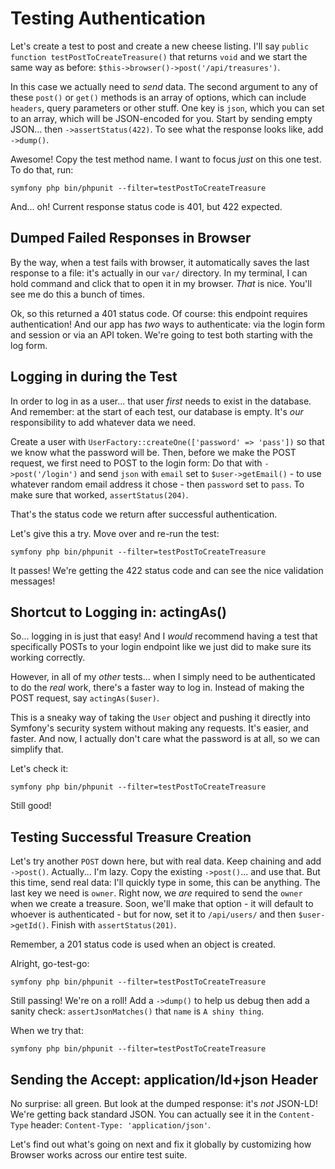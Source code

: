 # Testing Authentication

Let's create a test to post and create a new cheese listing. I'll say
`public function testPostToCreateTreasure()` that returns `void` and we start the
same way as before: `$this->browser()->post('/api/treasures')`.

In this case we actually need to *send* data. The second argument to any of these
`post()` or `get()` methods is an array of options, which can include `headers`,
query parameters or other stuff. One key is `json`, which you can set to an array,
which will be JSON-encoded for you. Start by sending empty JSON... then
`->assertStatus(422)`. To see what the response looks like, add `->dump()`.

Awesome! Copy the test method name. I want to focus *just* on this one test. To
do that, run:

```terminal
symfony php bin/phpunit --filter=testPostToCreateTreasure
```

And... oh! Current response status code is 401, but 422 expected.

## Dumped Failed Responses in Browser

By the way, when a test fails with browser, it automatically saves the last response
to a file: it's actually in our `var/` directory. In my terminal, I can hold command
and click that to open it in my browser. *That* is nice. You'll see me do this
a bunch of times.

Ok, so this returned a 401 status code. Of course: this endpoint requires authentication!
And our app has *two* ways to authenticate: via the login form and session or via
an API token. We're going to test both starting with the log form.

## Logging in during the Test

In order to log in as a user... that user *first* needs to exist in the database.
And remember: at the start of each test, our database is empty. It's *our*
responsibility to add whatever data we need.

Create a user with `UserFactory::createOne(['password' => 'pass'])` so that we
know what the password will be. Then, before we make the POST request, we first need
to POST to the login form: Do that with `->post('/login')` and send `json` with
`email` set to `$user->getEmail()` - to use whatever random email address it chose -
then `password` set to `pass`. To make sure that worked, `assertStatus(204)`.

That's the status code we return after successful authentication.

Let's give this a try. Move over and re-run the test:

```terminal-silent
symfony php bin/phpunit --filter=testPostToCreateTreasure
```

It passes! We're getting the 422 status code and can see the nice validation messages!

## Shortcut to Logging in: actingAs()

So... logging in is just that easy! And I *would* recommend having a test that
specifically POSTs to your login endpoint like we just did to make sure its
working correctly.

However, in all of my *other* tests... when I simply need to be authenticated to
do the *real* work, there's a faster way to log in. Instead of making the POST
request, say `actingAs($user)`.

This is a sneaky way of taking the `User` object and pushing it directly into
Symfony's security system without making any requests. It's easier, and faster.
And now, I actually don't care what the password is at all, so we can simplify that.

Let's check it:

```terminal-silent
symfony php bin/phpunit --filter=testPostToCreateTreasure
```

Still good!

## Testing Successful Treasure Creation

Let's try another `POST` down here, but with real data. Keep chaining and add
`->post()`. Actually... I'm lazy. Copy the existing `->post()`... and use that.
But this time, send real data: I'll quickly type in some, this can be anything.
The last key we need is `owner`. Right now, we *are* required to send the `owner`
when we create a treasure. Soon, we'll make that option - it will default to
whoever is authenticated - but for now, set it to `/api/users/` and then
`$user->getId()`. Finish with `assertStatus(201)`.

Remember, a 201 status code is used when an object is created.

Alright, go-test-go:

```terminal-silent
symfony php bin/phpunit --filter=testPostToCreateTreasure
```

Still passing! We're on a roll! Add a `->dump()` to help us debug then add a
sanity check: `assertJsonMatches()` that `name` is `A shiny thing`.

When we try that:

```terminal-silent
symfony php bin/phpunit --filter=testPostToCreateTreasure
```

## Sending the Accept: application/ld+json Header

No surprise: all green. But look at the dumped response: it's *not* JSON-LD!
We're getting back standard JSON. You can actually see it in the `Content-Type`
header: `Content-Type: 'application/json'`.

Let's find out what's going on next and fix it globally by customizing how Browser
works across our entire test suite.
